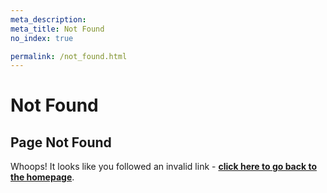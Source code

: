 ```yaml
---
meta_description:
meta_title: Not Found
no_index: true

permalink: /not_found.html
---
```


# Not Found

## Page Not Found

Whoops! It looks like you followed an invalid link - **[click here to go back to the homepage](/)**.
